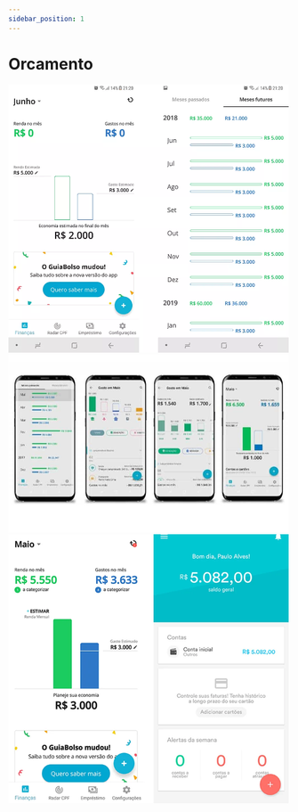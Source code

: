 ```yaml
---
sidebar_position: 1
---
```


# Orcamento

![alt text](./img/budget1.png)
![alt text](./img/budget2.png)
![alt text](./img/budget3.png)

